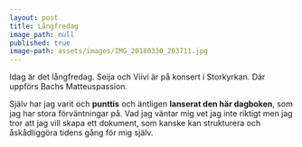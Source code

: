 ```yaml
---
layout: post
title: Långfredag
image_path: null
published: true
image-path: assets/images/IMG_20180330_203711.jpg
---
```

Idag är det långfredag. Seija och Viivi är på konsert i Storkyrkan. Där uppförs Bachs Matteuspassion. 

Själv har jag varit och **punttis** och äntligen **lanserat den här dagboken**, som jag har stora förväntningar på. Vad jag väntar mig vet jag inte riktigt men jag tror att jag vill skapa ett dokument, som kanske kan strukturera och åskådliggöra tidens gång för mig själv. 

